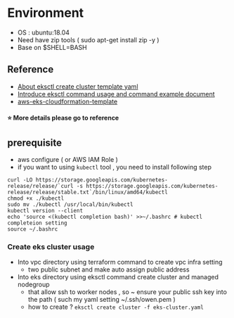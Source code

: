 # Environment
- OS : ubuntu:18.04
- Need have zip tools ( sudo apt-get install zip -y )
- Base on $SHELL=BASH

## Reference
- [About eksctl create cluster template yaml](https://github.com/weaveworks/eksctl/tree/master/examples)
- [Introduce eksctl command usage and command example document](https://eksctl.io/usage/managing-nodegroups/)
- [aws-eks-cloudformation-template](https://github.com/aws-quickstart/quickstart-amazon-eks/blob/master/templates/amazon-eks.template.yaml)

#### :star: More details please go to reference

## prerequisite
- aws configure ( or AWS IAM Role )
- if you want to using ` kubectl ` tool , you need to install following step
```
curl -LO https://storage.googleapis.com/kubernetes-release/release/`curl -s https://storage.googleapis.com/kubernetes-release/release/stable.txt`/bin/linux/amd64/kubectl
chmod +x ./kubectl
sudo mv ./kubectl /usr/local/bin/kubectl
kubectl version --client
echo 'source <(kubectl completion bash)' >>~/.bashrc # kubectl completeion setting
source ~/.bashrc
```

### Create eks cluster usage
- Into vpc directory using terraform command to create vpc infra setting
  - two public subnet and make auto assign public address
- Into eks directory using eksctl command create cluster and managed nodegroup
  - that allow ssh to worker nodes , so ~ ensure your public ssh key into the path ( such my yaml setting ~/.ssh/owen.pem )
  - how to create ? ` eksctl create cluster -f eks-cluster.yaml `
